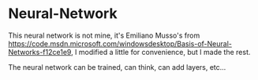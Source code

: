 # Neural-Network

This neural network is not mine, it's Emiliano Musso's from 
https://code.msdn.microsoft.com/windowsdesktop/Basis-of-Neural-Networks-f12ce1e9, 
I modified a little for convenience, but I made the rest.

The neural network can be trained, can think, can add layers, etc...
